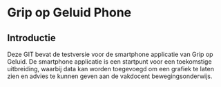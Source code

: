 # Grip op Geluid Phone
 ## Introductie
 Deze GIT bevat de testversie voor de smartphone applicatie van Grip op Geluid. De smartphone applicatie is een startpunt voor een toekomstige uitbreiding, waarbij data kan worden toegevoegd om een grafiek te laten zien en advies te kunnen geven aan de vakdocent bewegingsonderwijs.
